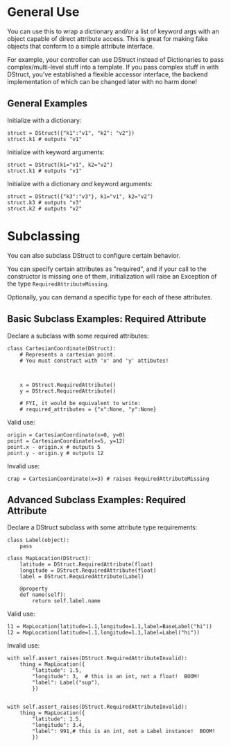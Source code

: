 General Use
===========

You can use this to wrap a dictionary and/or a list of keyword args with an
object capable of direct attribute access.  This is great for making fake
objects that conform to a simple attribute interface.

For example, your controller can use DStruct instead of Dictionaries to
pass complex/multi-level stuff into a template.  If you pass complex stuff
in with DStruct, you've established a flexible accessor interface, the
backend implementation of which can be changed later with no harm done!


General Examples
----------------

Initialize with a dictionary:

    struct = DStruct({"k1":"v1", "k2": "v2"})
    struct.k1 # outputs "v1"

Initialize with keyword arguments:

    struct = DStruct(k1="v1", k2="v2")
    struct.k1 # outputs "v1"

Initialize with a dictionary *and* keyword arguments:

    struct = DStruct({"k3":"v3"}, k1="v1", k2="v2")
    struct.k3 # outputs "v3"
    struct.k2 # outputs "v2"


Subclassing
===========

You can also subclass DStruct to configure certain behavior.

You can specify certain attributes as "required", and if your call to the
constructor is missing one of them, initialization will raise an Exception
of the type `RequiredAttributeMissing`.

Optionally, you can demand a specific type for each of these attributes.


Basic Subclass Examples: Required Attribute
-------------------------------------------

Declare a subclass with some required attributes:

    class CartesianCoordinate(DStruct):
        # Represents a cartesian point.
        # You must construct with 'x' and 'y' attibutes!

        

        x = DStruct.RequiredAttribute()
        y = DStruct.RequiredAttribute()

        # FYI, it would be equivalent to write:
        # required_attributes = {"x":None, "y":None}

Valid use:

    origin = CartesianCoordinate(x=0, y=0)
    point = CartesianCoordinate(x=5, y=12)
    point.x - origin.x # outputs 5
    point.y - origin.y # outputs 12

Invalid use:
    
    crap = CartesianCoordinate(x=3) # raises RequiredAttributeMissing


Advanced Subclass Examples: Required Attribute
----------------------------------------------

Declare a DStruct subclass with some attribute type requirements:

    class Label(object):
        pass

    class MapLocation(DStruct):
        latitude = DStruct.RequiredAttribute(float)
        longitude = DStruct.RequiredAttribute(float)
        label = DStruct.RequiredAttribute(Label)

        @property
        def name(self):
            return self.label.name
    
Valid use:

    l1 = MapLocation(latitude=1.1,longitude=1.1,label=BaseLabel("hi"))
    l2 = MapLocation(latitude=1.1,longitude=1.1,label=Label("hi"))

Invalid use:

    with self.assert_raises(DStruct.RequiredAttributeInvalid):
        thing = MapLocation({
            "latitude": 1.5,
            "longitude": 3,  # this is an int, not a float!  BOOM!
            "label": Label("sup"), 
            })


    with self.assert_raises(DStruct.RequiredAttributeInvalid):
        thing = MapLocation({
            "latitude": 1.5,
            "longitude": 3.4, 
            "label": 991,# this is an int, not a Label instance!  BOOM!
            })
